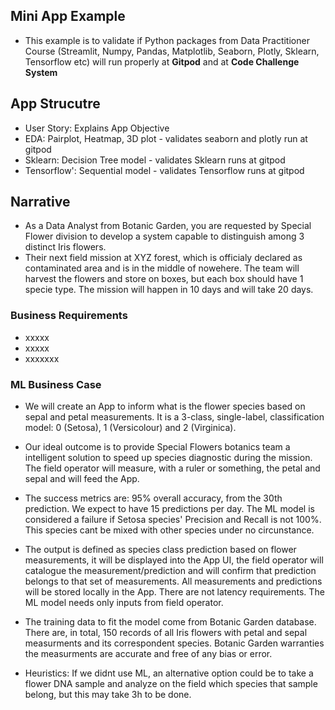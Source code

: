## Mini App Example
* This example is to validate if Python packages from Data Practitioner Course 
(Streamlit, Numpy, Pandas, Matplotlib, Seaborn, Plotly, Sklearn, Tensorflow etc) 
will run properly at **Gitpod** and at **Code Challenge System**

## App Strucutre
* User Story: Explains App Objective
* EDA: Pairplot, Heatmap, 3D plot - validates seaborn and plotly run at gitpod
* Sklearn: Decision Tree model - validates Sklearn runs at gitpod 
* Tensorflow': Sequential model - validates Tensorflow runs at gitpod


## Narrative
* As a Data Analyst from Botanic Garden, you are requested by Special Flower division to develop a 
system capable to distinguish among 3 distinct Iris flowers. 
* Their next field mission at XYZ forest, which is officialy declared as contaminated area and is in 
the middle of nowehere.
The team will harvest the flowers and store on boxes, but each box should have 1 specie type. 
The mission will happen in 10 days and will take 20 days. 

### Business Requirements 
* xxxxx
* xxxxx
* xxxxxxx

### ML Business Case
* We will create an App to inform what is the flower species based on sepal and petal measurements. 
It is a 3-class, single-label, classification model: 0 (Setosa), 1 (Versicolour) and 2 (Virginica).
* Our ideal outcome is to provide Special Flowers botanics team a intelligent solution to speed up
species diagnostic during the mission. The field operator will measure, with a ruler or something, 
the petal and sepal and will feed the App.

* The success metrics are: 95% overall accuracy, from the 30th prediction. We expect to have 
15 predictions per day. 
The ML model is considered a failure if Setosa species' Precision and Recall is not 100%. 
This species cant be mixed with other species under no circunstance.


* The output is defined as species class prediction based on flower measurements, 
it will be displayed into the App UI, the field operator will catalogue the measurement/prediction and 
will confirm that prediction belongs to that set of measurements. All measurements and predictions will be
stored locally in the App. There are not latency requirements. 
The ML model needs only inputs from field operator.

* The training data to fit the model come from Botanic Garden database. 
There are, in total, 150 records of all Iris flowers with petal and sepal measurments and 
its correspondent species. 
Botanic Garden warranties the measurments are accurate and free of any bias or error. 


* Heuristics: If we didnt use ML, an alternative option could be to take a flower DNA sample 
and analyze on the field which species that sample belong, but this may take 3h to be done.


